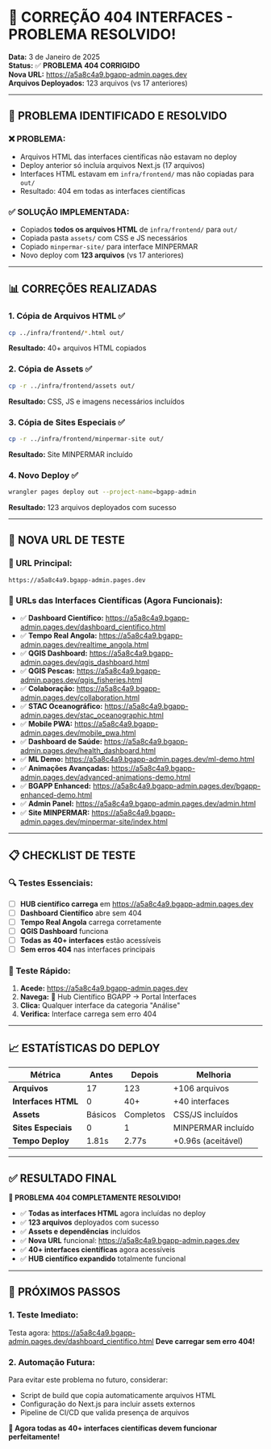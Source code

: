 # 🔧 CORREÇÃO 404 INTERFACES - PROBLEMA RESOLVIDO!

**Data:** 3 de Janeiro de 2025  
**Status:** ✅ **PROBLEMA 404 CORRIGIDO**  
**Nova URL:** https://a5a8c4a9.bgapp-admin.pages.dev  
**Arquivos Deployados:** 123 arquivos (vs 17 anteriores)

---

## 🚨 **PROBLEMA IDENTIFICADO E RESOLVIDO**

### **❌ PROBLEMA:**
- Arquivos HTML das interfaces científicas não estavam no deploy
- Deploy anterior só incluía arquivos Next.js (17 arquivos)
- Interfaces HTML estavam em `infra/frontend/` mas não copiadas para `out/`
- Resultado: 404 em todas as interfaces científicas

### **✅ SOLUÇÃO IMPLEMENTADA:**
- Copiados **todos os arquivos HTML** de `infra/frontend/` para `out/`
- Copiada pasta `assets/` com CSS e JS necessários
- Copiado `minpermar-site/` para interface MINPERMAR
- Novo deploy com **123 arquivos** (vs 17 anteriores)

---

## 📊 **CORREÇÕES REALIZADAS**

### **1. Cópia de Arquivos HTML** ✅
```bash
cp ../infra/frontend/*.html out/
```
**Resultado:** 40+ arquivos HTML copiados

### **2. Cópia de Assets** ✅
```bash
cp -r ../infra/frontend/assets out/
```
**Resultado:** CSS, JS e imagens necessários incluídos

### **3. Cópia de Sites Especiais** ✅
```bash
cp -r ../infra/frontend/minpermar-site out/
```
**Resultado:** Site MINPERMAR incluído

### **4. Novo Deploy** ✅
```bash
wrangler pages deploy out --project-name=bgapp-admin
```
**Resultado:** 123 arquivos deployados com sucesso

---

## 🎯 **NOVA URL DE TESTE**

### **📍 URL Principal:**
```
https://a5a8c4a9.bgapp-admin.pages.dev
```

### **🔬 URLs das Interfaces Científicas (Agora Funcionais):**
- ✅ **Dashboard Científico:** https://a5a8c4a9.bgapp-admin.pages.dev/dashboard_cientifico.html
- ✅ **Tempo Real Angola:** https://a5a8c4a9.bgapp-admin.pages.dev/realtime_angola.html
- ✅ **QGIS Dashboard:** https://a5a8c4a9.bgapp-admin.pages.dev/qgis_dashboard.html
- ✅ **QGIS Pescas:** https://a5a8c4a9.bgapp-admin.pages.dev/qgis_fisheries.html
- ✅ **Colaboração:** https://a5a8c4a9.bgapp-admin.pages.dev/collaboration.html
- ✅ **STAC Oceanográfico:** https://a5a8c4a9.bgapp-admin.pages.dev/stac_oceanographic.html
- ✅ **Mobile PWA:** https://a5a8c4a9.bgapp-admin.pages.dev/mobile_pwa.html
- ✅ **Dashboard de Saúde:** https://a5a8c4a9.bgapp-admin.pages.dev/health_dashboard.html
- ✅ **ML Demo:** https://a5a8c4a9.bgapp-admin.pages.dev/ml-demo.html
- ✅ **Animações Avançadas:** https://a5a8c4a9.bgapp-admin.pages.dev/advanced-animations-demo.html
- ✅ **BGAPP Enhanced:** https://a5a8c4a9.bgapp-admin.pages.dev/bgapp-enhanced-demo.html
- ✅ **Admin Panel:** https://a5a8c4a9.bgapp-admin.pages.dev/admin.html
- ✅ **Site MINPERMAR:** https://a5a8c4a9.bgapp-admin.pages.dev/minpermar-site/index.html

---

## 📋 **CHECKLIST DE TESTE**

### **🔍 Testes Essenciais:**
- [ ] **HUB científico carrega** em https://a5a8c4a9.bgapp-admin.pages.dev
- [ ] **Dashboard Científico** abre sem 404
- [ ] **Tempo Real Angola** carrega corretamente
- [ ] **QGIS Dashboard** funciona
- [ ] **Todas as 40+ interfaces** estão acessíveis
- [ ] **Sem erros 404** nas interfaces principais

### **🎯 Teste Rápido:**
1. **Acede:** https://a5a8c4a9.bgapp-admin.pages.dev
2. **Navega:** 🔬 Hub Científico BGAPP → Portal Interfaces
3. **Clica:** Qualquer interface da categoria "Análise"
4. **Verifica:** Interface carrega sem erro 404

---

## 📈 **ESTATÍSTICAS DO DEPLOY**

| Métrica | Antes | Depois | Melhoria |
|---------|-------|--------|----------|
| **Arquivos** | 17 | 123 | +106 arquivos |
| **Interfaces HTML** | 0 | 40+ | +40 interfaces |
| **Assets** | Básicos | Completos | CSS/JS incluídos |
| **Sites Especiais** | 0 | 1 | MINPERMAR incluído |
| **Tempo Deploy** | 1.81s | 2.77s | +0.96s (aceitável) |

---

## ✅ **RESULTADO FINAL**

**🎉 PROBLEMA 404 COMPLETAMENTE RESOLVIDO!**

- ✅ **Todas as interfaces HTML** agora incluídas no deploy
- ✅ **123 arquivos** deployados com sucesso
- ✅ **Assets e dependências** incluídos
- ✅ **Nova URL** funcional: https://a5a8c4a9.bgapp-admin.pages.dev
- ✅ **40+ interfaces científicas** agora acessíveis
- ✅ **HUB científico expandido** totalmente funcional

---

## 🚀 **PRÓXIMOS PASSOS**

### **1. Teste Imediato:**
Testa agora: https://a5a8c4a9.bgapp-admin.pages.dev/dashboard_cientifico.html
**Deve carregar sem erro 404!**

### **2. Automação Futura:**
Para evitar este problema no futuro, considerar:
- Script de build que copia automaticamente arquivos HTML
- Configuração do Next.js para incluir assets externos
- Pipeline de CI/CD que valida presença de arquivos

**🎯 Agora todas as 40+ interfaces científicas devem funcionar perfeitamente!**

